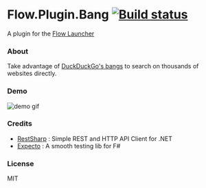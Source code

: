 Flow.Plugin.Bang [![Build status](https://ci.appveyor.com/api/projects/status/jwjdd5ctx0ca2ix4?svg=true)](https://ci.appveyor.com/project/JohnTheGr8/flow-plugin-bang)
==================

A plugin for the [Flow Launcher](https://github.com/Flow-Launcher/Flow.Launcher)

### About

Take advantage of [DuckDuckGo's bangs](https://duckduckgo.com/bang) to search on thousands of websites directly.

### Demo

![demo gif](https://github.com/JohnTheGr8/Flow.Plugin.Bang/assets/697917/8cc34169-f033-4426-b142-3ceff6b33565)

### Credits

- [RestSharp](https://github.com/restsharp/RestSharp) : Simple REST and HTTP API Client for .NET
- [Expecto](https://github.com/haf/expecto) : A smooth testing lib for F#

### License

MIT